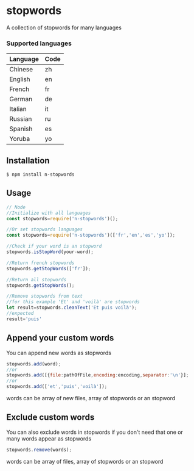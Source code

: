 # stopwords
A collection of stopwords for many languages

<h3>Supported languages</h3>

| Language | Code |
| --- | --- |
| Chinese   |   zh   |
| English   |   en   |
| French    |   fr   |
| German    |   de   |
| Italian   |   it   |
| Russian   |   ru   |
| Spanish   |   es   |
| Yoruba    |   yo   |

## Installation
```
$ npm install n-stopwords
```
## Usage
```javascript
// Node
//Initialize with all languages
const stopwords=require('n-stopwords')(); 

//Or set stopwords languages
const stopwords=require('n-stopwords')(['fr','en','es','yo']);

//Check if your word is an stopword
stopwords.isStopWord(your-word);

//Return french stopwords
stopwords.getStopWords(['fr']);

//Return all stopwords
stopwords.getStopWords();

//Remove stopwords from text
//for this example 'Et' and 'voilà' are stopwords
let result=stopwords.cleanText('Et puis voilà');
//expected 
result='puis'
```
## Append your custom words
You can append new words as stopwords

```javascript
stopwords.add(word);
//or
stopwords.add([{file:pathOfFile,encoding:encoding,separator:'\n'}];
//or
stopwords.add(['et','puis','voilà']);

```
words can be array of new files, array of stopwords or an stopword 

## Exclude custom words

You can also exclude words in stopwords if you don't need that one or many words appear as stopwords
```javascript
stopwords.remove(words);
```
words can be array of files, array of stopwords or an stopword 



